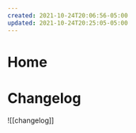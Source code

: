 ```yaml
---
created: 2021-10-24T20:06:56-05:00
updated: 2021-10-24T20:25:05-05:00
---
```

# Home

# Changelog
![[changelog]]